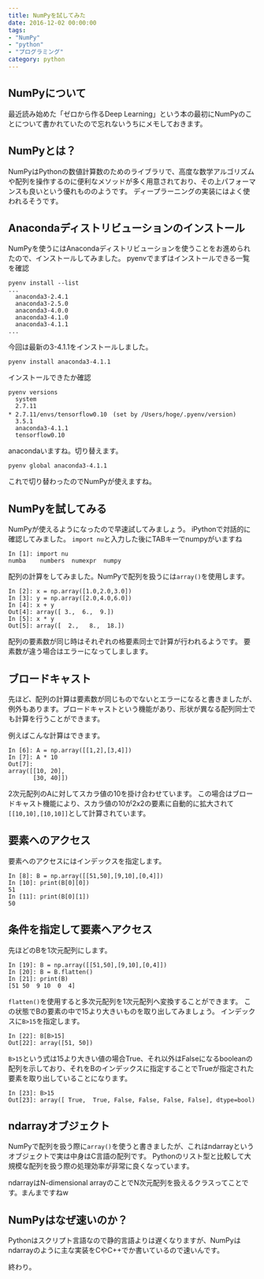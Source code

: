 ```yaml
---
title: NumPyを試してみた
date: 2016-12-02 00:00:00
tags:
- "NumPy"
- "python"
- "プログラミング"
category: python
---
```

## NumPyについて
最近読み始めた「ゼロから作るDeep Learning」という本の最初にNumPyのことについて書かれていたので忘れないうちにメモしておきます。

## NumPyとは？
NumPyはPythonの数値計算数のためのライブラリで、高度な数学アルゴリズムや配列を操作するのに便利なメソッドが多く用意されており、その上パフォーマンスも良いという優れもののようです。
ディープラーニングの実装にはよく使われるそうです。
<!-- More -->

## Anacondaディストリビューションのインストール
NumPyを使うにはAnacondaディストリビューションを使うことをお進められたので、インストールしてみました。
pyenvでまずはインストールできる一覧を確認

```
pyenv install --list
...
  anaconda3-2.4.1
  anaconda3-2.5.0
  anaconda3-4.0.0
  anaconda3-4.1.0
  anaconda3-4.1.1
...
```

今回は最新の3-4.1.1をインストールしました。

```
pyenv install anaconda3-4.1.1
```

インストールできたか確認

```
pyenv versions
  system
  2.7.11
* 2.7.11/envs/tensorflow0.10　(set by /Users/hoge/.pyenv/version)
  3.5.1
  anaconda3-4.1.1
  tensorflow0.10
```

anacondaいますね。切り替えます。

```
pyenv global anaconda3-4.1.1
```

これで切り替わったのでNumPyが使えますね。

## NumPyを試してみる
NumPyが使えるようになったので早速試してみましょう。
iPythonで対話的に確認してみました。
`import nu`と入力した後にTABキーでnumpyがいますね

```
In [1]: import nu
numba    numbers  numexpr  numpy 
```

配列の計算をしてみました。NumPyで配列を扱うには`array()`を使用します。

```
In [2]: x = np.array([1.0,2.0,3.0])
In [3]: y = np.array([2.0,4.0,6.0])
In [4]: x + y
Out[4]: array([ 3.,  6.,  9.])
In [5]: x * y
Out[5]: array([  2.,   8.,  18.])
```

配列の要素数が同じ時はそれぞれの格要素同士で計算が行われるようです。
要素数が違う場合はエラーになってしまします。

## ブロードキャスト
先ほど、配列の計算は要素数が同じものでないとエラーになると書きましたが、例外もあります。ブロードキャストという機能があり、形状が異なる配列同士でも計算を行うことができます。

例えばこんな計算はできます。

```
In [6]: A = np.array([[1,2],[3,4]])
In [7]: A * 10
Out[7]: 
array([[10, 20],
       [30, 40]])
```

2次元配列のAに対してスカラ値の10を掛け合わせています。
この場合はブロードキャスト機能により、スカラ値の10が2x2の要素に自動的に拡大されて`[[10,10],[10,10]]`として計算されています。

## 要素へのアクセス
要素へのアクセスにはインデックスを指定します。

```
In [8]: B = np.array([[51,50],[9,10],[0,4]])
In [10]: print(B[0][0])
51
In [11]: print(B[0][1])
50
```

## 条件を指定して要素へアクセス
先ほどのBを1次元配列にします。

```
In [19]: B = np.array([[51,50],[9,10],[0,4]])
In [20]: B = B.flatten()
In [21]: print(B)
[51 50  9 10  0  4]
```

`flatten()`を使用すると多次元配列を1次元配列へ変換することができます。
この状態でBの要素の中で15より大きいものを取り出してみましょう。
インデックスに`B>15`を指定します。

```
In [22]: B[B>15]
Out[22]: array([51, 50])
```

`B>15`という式は15より大きい値の場合True、それ以外はFalseになるbooleanの配列を示しており、それをBのインデックスに指定することでTrueが指定された要素を取り出していることになります。

```
In [23]: B>15
Out[23]: array([ True,  True, False, False, False, False], dtype=bool)
```

## ndarrayオブジェクト
NumPyで配列を扱う際に`array()`を使うと書きましたが、これはndarrayというオブジェクトで実は中身はC言語の配列です。
Pythonのリスト型と比較して大規模な配列を扱う際の処理効率が非常に良くなっています。

ndarrayはN-dimensional arrayのことでN次元配列を扱えるクラスってことです。まんまですねw

## NumPyはなぜ速いのか？
Pythonはスクリプト言語なので静的言語よりは遅くなりますが、NumPyはndarrayのように主な実装をCやC++でか書いているので速いんです。


終わり。
